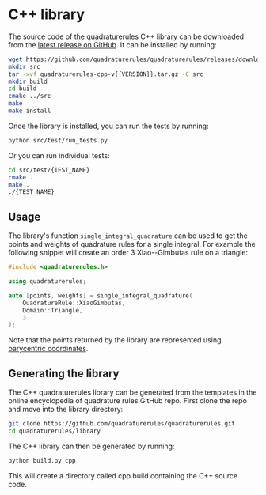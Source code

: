 # C++ library

The source code of the quadraturerules C++ library can be downloaded from the
[latest release on GitHub](https://github.com/quadraturerules/quadraturerules/releases/latest/).
It can be installed by running:

```bash
wget https://github.com/quadraturerules/quadraturerules/releases/download/v{{VERSION}}/quadraturerules-cpp-v{{VERSION}}.tar.gz
mkdir src
tar -xvf quadraturerules-cpp-v{{VERSION}}.tar.gz -C src
mkdir build
cd build
cmake ../src
make
make install
```

Once the library is installed, you can run the tests by running:

```bash
python src/test/run_tests.py
```

Or you can run individual tests:

```bash
cd src/test/{TEST_NAME}
cmake .
make .
./{TEST_NAME}
```

## Usage

The library's function `single_integral_quadrature` can be used to get the points and weights
of quadrature rules for a single integral. For example the following snippet will create an
order 3 Xiao--Gimbutas rule on a triangle:

```cpp
#include <quadraturerules.h>

using quadraturerules;

auto [points, weights] = single_integral_quadrature(
    QuadratureRule::XiaoGimbutas,
    Domain::Triangle,
    3
);
```

Note that the points returned by the library are represented using
[barycentric coordinates](/barycentric.md).

## Generating the library
The C++ quadraturerules library can be generated from the templates in the online encyclopedia
of quadrature rules GitHub repo. First clone the repo and move into the library directory:

```bash
git clone https://github.com/quadraturerules/quadraturerules.git
cd quadraturerules/library
```

The C++ library can then be generated by running:

```bash
python build.py cpp
```

This will create a directory called cpp.build containing the C++ source code.
